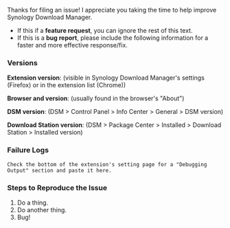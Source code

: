Thanks for filing an issue! I appreciate you taking the time to help improve Synology Download Manager.

- If this if a **feature request**, you can ignore the rest of this text.
- If this is a **bug report**, please include the following information for a faster and more effective response/fix.

### Versions

**Extension version**: (visible in Synology Download Manager's settings (Firefox) or in the extension list (Chrome))

**Browser and version**: (usually found in the browser's "About")

**DSM version**: (DSM > Control Panel > Info Center > General > DSM version)

**Download Station version**: (DSM > Package Center > Installed > Download Station > Installed version)

### Failure Logs

```
Check the bottom of the extension's setting page for a "Debugging Output" section and paste it here.
```

### Steps to Reproduce the Issue

1. Do a thing.
2. Do another thing.
3. Bug!
